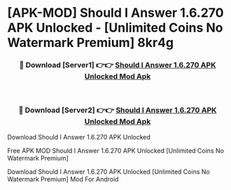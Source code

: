 # [APK-MOD] Should I Answer 1.6.270 APK Unlocked - [Unlimited Coins No Watermark Premium] 8kr4g



<div align="center">
<h3>🔴 Download [Server1] 👉👉 <a href="https://momento.my/?title=Should_I_Answer_1.6.270_APK_Unlocked">Should I Answer 1.6.270 APK Unlocked Mod Apk</a></h3><br>

<h3>🔴 Download [Server2] 👉👉 <a href="https://momento.my/?title=Should_I_Answer_1.6.270_APK_Unlocked">Should I Answer 1.6.270 APK Unlocked Mod Apk</a></h3>
</div>



Download Should I Answer 1.6.270 APK Unlocked 

Free APK MOD Should I Answer 1.6.270 APK Unlocked [Unlimited Coins No Watermark Premium]

Download Should I Answer 1.6.270 APK Unlocked [Unlimited Coins No Watermark Premium] Mod For Android
